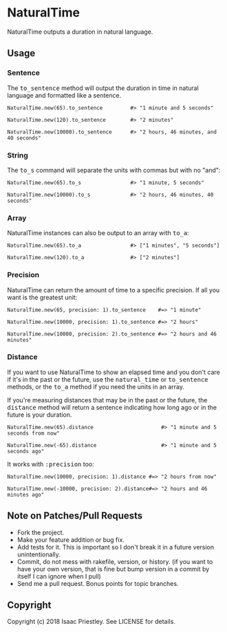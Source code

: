 # NaturalTime

NaturalTime outputs a duration in natural language.

## Usage

### Sentence

The <tt>to_sentence</tt> method will output the duration in time in natural language
and formatted like a sentence.

    NaturalTime.new(65).to_sentence         #> "1 minute and 5 seconds"

    NaturalTime.new(120).to_sentence        #> "2 minutes"

    NaturalTime.new(10000).to_sentence      #> "2 hours, 46 minutes, and 40 seconds"

### String

The <tt>to_s</tt> command will separate the units with commas but with no "and":

    NaturalTime.new(65).to_s                #> "1 minute, 5 seconds"

    NaturalTime.new(10000).to_s             #> "2 hours, 46 minutes, 40 seconds"

### Array

NaturalTime instances can also be output to an array with <tt>to_a</tt>:

    NaturalTime.new(65).to_a                #> ["1 minutes", "5 seconds"]

    NaturalTime.new(120).to_a               #> ["2 minutes"]

### Precision

NaturalTime can return the amount of time to a specific precision.  If all you want is the greatest unit:

    NaturalTime.new(65, precision: 1).to_sentence    #=> "1 minute"

    NaturalTime.new(10000, precision: 1).to_sentence #=> "2 hours"

    NaturalTime.new(10000, precision: 2).to_sentence #=> "2 hours and 46 minutes"

### Distance

If you want to use NaturalTime to show an elapsed time and you don't care if it's in the
past or the future, use the <tt>natural_time</tt> or <tt>to_sentence</tt> methods, or the
<tt>to_a</tt> method if you need the units in an array.

If you're measuring distances that may be in the past or the future, the <tt>distance</tt>
method will return a sentence indicating how long ago or in the future is your duration.

    NaturalTime.new(65).distance                      #> "1 minute and 5 seconds from now"

    NaturalTime.new(-65).distance                     #> "1 minute and 5 seconds ago"

It works with <tt>:precision</tt> too:

    NaturalTime.new(10000, precision: 1).distance #=> "2 hours from now"

    NaturalTime.new(-10000, precision: 2).distance#=> "2 hours and 46 minutes ago"


## Note on Patches/Pull Requests

* Fork the project.
* Make your feature addition or bug fix.
* Add tests for it. This is important so I don't break it in a
  future version unintentionally.
* Commit, do not mess with rakefile, version, or history.
  (if you want to have your own version, that is fine but bump version in a commit by itself I can ignore when I pull)
* Send me a pull request. Bonus points for topic branches.

## Copyright

Copyright (c) 2018 Isaac Priestley. See LICENSE for details.

